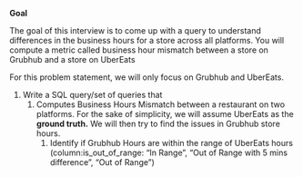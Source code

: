 **Goal** 

The goal of this interview is to come up with a query to understand differences in the business hours for a store across all platforms. You will compute a metric called business hour mismatch between a store on Grubhub and a store on UberEats

For this problem statement, we will only focus on Grubhub and UberEats.

1. Write a SQL query/set of queries that 
    1. Computes Business Hours Mismatch between a restaurant on two platforms. For the sake of simplicity, we will assume UberEats as the **ground truth.** We will then try to find the issues in Grubhub store hours. 
        1. Identify if Grubhub Hours are within the range of UberEats hours (column:is_out_of_range: “In Range”, “Out of Range with 5 mins difference”, “Out of Range”)
